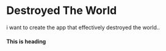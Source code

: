 # Destroyed The World
i want to create the app that effectively destroyed the world..
#### This is heading
